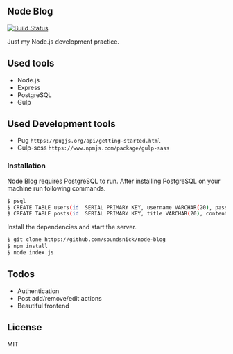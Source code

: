 ## Node Blog

[![Build Status](https://travis-ci.org/joemccann/dillinger.svg?branch=master)](https://github.com/soundsnick/node-blog)

Just my Node.js development practice.

## Used tools
- Node.js
- Express
- PostgreSQL
- Gulp

## Used Development tools
- Pug `https://pugjs.org/api/getting-started.html`
- Gulp-scss `https://www.npmjs.com/package/gulp-sass`

### Installation
Node Blog requires PostgreSQL to run.
After installing PostgreSQL on your machine run following commands.
```sh
$ psql
$ CREATE TABLE users(id  SERIAL PRIMARY KEY, username VARCHAR(20), password VARCHAR(50));
$ CREATE TABLE posts(id  SERIAL PRIMARY KEY, title VARCHAR(20), content text);
```


Install the dependencies and start the server.

```sh
$ git clone https://github.com/soundsnick/node-blog
$ npm install
$ node index.js
```

## Todos
- Authentication
- Post add/remove/edit actions
- Beautiful frontend


## License
MIT
